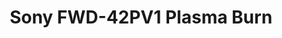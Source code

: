 ---
ee_id_thing: '211'
site: '1'
type: '2'
inv_num: 2008-057
add_credit:
url: 2008-057-sony-fwd-42pv1-plasma-burn
title: Sony FWD-42PV1 Plasma Burn
year: '2008'
display_year: '2008'
medium: Sony FWD-42PV1 Monitor and DVD player
dims: 26 x 41 x 12 inches
pitch:
ps:
live_url:
youtube:
related_code:
imgs: burn-2008-057-full-database-UG.jpg
subheading:
download:
commission:
related:
layout: things-i-made
---